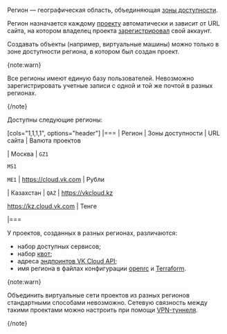 Регион — географическая область, объединяющая [зоны доступности](/ru/start/concepts/architecture#az).

Регион назначается каждому [проекту](../projects) автоматически и зависит от URL сайта, на котором владелец проекта [зарегистрировал](/ru/intro/onboarding/account) свой аккаунт.

Создавать объекты (например, виртуальные машины) можно только в зоне доступности региона, в котором был создан проект.

{note:warn}

Все регионы имеют единую базу пользователей. Невозможно зарегистрировать учетные записи с одной и той же почтой в разных регионах.

{/note}

Доступны следующие регионы:

[cols="1,1,1,1", options="header"]
|===
| Регион
| Зоны доступности
| URL сайта
| Валюта проектов

| Москва
| `GZ1`

`MS1`

`ME1`
| https://cloud.vk.com
| Рубли

| Казахстан
| `QAZ`
| https://vkcloud.kz

https://kz.cloud.vk.com
| Тенге

|===

У проектов, созданных в разных регионах, различаются:

- набор доступных сервисов;
- набор [квот](../quotasandlimits);
- адреса [эндпоинтов VK Cloud API](/ru/tools-for-using-services/api/rest-api);
- имя региона в файлах конфигурации [openrc](/ru/tools-for-using-services/cli/openstack-cli#3_proydite_autentifikaciyu) и [Terraform](/ru/tools-for-using-services/terraform/quick-start).

{note:warn}

Объединить виртуальные сети проектов из разных регионов стандартными способами невозможно. Сетевую связность между такими проектами можно настроить при помощи [VPN-туннеля](/ru/networks/vnet/how-to-guides/onpremise-connect/vpn-tunnel).

{/note}

